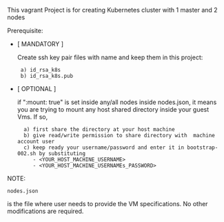 
This vagrant Project is for creating Kubernetes cluster with 1 master and 2 nodes

Prerequisite:

  - [ MANDATORY ]
       
       Create ssh key pair files with name and keep them in this project:
       
         a) id_rsa_k8s
         b) id_rsa_k8s.pub
         
  - [ OPTIONAL ]
  
       if ":mount: true" is set  inside any/all nodes inside nodes.json, it means you are trying to mount any host shared directory inside your   guest Vms. If so,
        
          a) first share the directory at your host machine
          b) give read/write permission to share directory with  machine account user
          c) keep ready your username/password and enter it in bootstrap-002.sh by substituting
             - <YOUR_HOST_MACHINE_USERNAME>
             - <YOUR_HOST_MACHINE_USERNAMEs_PASSWORD>
            

 NOTE:
 
    nodes.json 
 is the file where user needs to provide the VM specifications. No other modifications are required.

